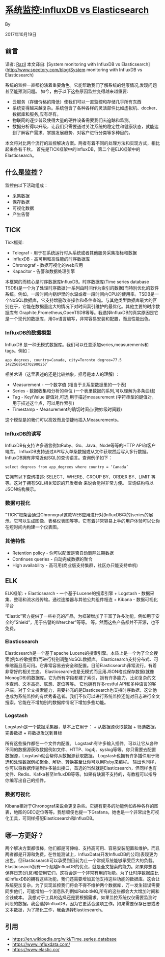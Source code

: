 # [系统监控:InfluxDB vs Elasticsearch](http://razil.cc/post/2017/10/influxdbvselasticsearch/)

By

 2017年10月19日

## 前言

译者: [Razil](http://razil.cc/post/2017/10/influxdbvselasticsearch/razil.cc)
本文译自: [System monitoring with InfluxDB vs Elasticsearch](http://www.spectory.com/blog/System monitoring with InfluxDB vs Elasticsearch)

系统的监控一直都扮演着重要角色。它能帮助我们了解系统的健康情况,发现问题甚至能预测问题。
如今，由于以下这些原因监控变得越来越重要:

- 云服务（存储价格的降低）使我们可以一直监控和存储几乎所有东西
- 系统变得越来越复杂。系统包含了各种各样的灵活部件比如虚拟机、docker、数据库和服务,应有尽有。
- 物联网的逐步普及使得大量的硬件设备需要我们去追踪和监测。
- 数据分析得以升级，让我们只需要通过关注系统的稳定性和健康状态，就能达到了解客户需求、掌握发展趋势、对客户进行分类等多种目的。

本文将对比两个流行的监控解决方案。两者有着不同的处理方法和实现方式，相比起来各有千秋。 首先是TICK框架中的InfluxDB，第二个是ELK框架中的Elasticsearch。

## 什么是监控？

监控由以下活动组成：

- 采集数据
- 保存数据
- 可视化数据
- 产生告警

## TICK

Tick框架:

- Telegraf - 用于在系统运行时从系统或者其他服务采集指标和数据
- InfluxDB - 高可用和高性能的时序数据库
- Chronograf - 数据可视化的web应用
- Kapacitor - 告警和数据处理引擎

本框架的而核心是时序数据库InfluxDB。时序数据库(Time series database TSDB)是一个为了处理时序数据(一系列由时间作为索引的数据)而特别优化的软件系统。例如，一段时间内锅炉里的水温或者一段时间内CPU的使用率。TSDB是一个NoSQL数据库，它支持增删改查操作和条件查询。与其他类型数据库最大的区别在于，它能在数据量庞大的情况下对时间索引维护的最优化。其他主要的时序数据库有 Graphite,Prometheus,OpenTSDB等等。我选择InfluxDB的真实原因是它是一个现代的数据库，用Go语言编写，非常容易安装和配置，而且性能出色。

### InfluxDB的数据模型

InfluxDB 是一种无模式数据库。我们可以任意添加series,measurements和tags。例如：

```
app_degrees, country=Canada, city=Toronto degree=77.5 1422568543702900257
```

相关术语（这里表述的还是比较抽象，括号是本人的理解）:

- Measurement - 一个数字值 (相当于关系型数据里的一个表)
- Series - 数据收集和分析的单位 (一个表里数据的系列,可以理解为多条曲线)
- Tag - Key/Value 键值对,可选,用于描述measurement (字符串型的键值对，用于描述这个点，可以用作索引)
- Timestamp - Measurement的确切时间点(微妙级时间戳)

这个模型是的我们可以高效而且便捷地插入Measurements。

### InfluxDB的读写

InfluxDB有支持许多语言例如Ruby、Go、Java、Node等等的HTTP API和客户端库。 InfluxDB支持通过API写入单条数据或从文件获取然后写入多行数据。 InfluxDB拥有非常近似SQL的查询语言。查询例子如下：

```
select degrees from app_degrees where country = ‘Canada’
```

它拥有以下查询描述: SELECT、WHERE、GROUP BY、ORDER BY、LIMIT 等等。这对于拥有SQL相关知识的开发者会 来说会觉得非常方便。
查询结构将以JSON结构展示。

### 数据可视化

“TICK”框架会通过Chronograf这款WEB应用进行对(InfluxDB中的)series的展示。它可以生成图像、表格仪表图等等。它有着非常容易上手的用户体验可以让你在短时间内构建一个仪表图。

### 其他特性

- Retention policy - 你可以配置是否自动删除过期数据
- Continues queries - 自动完成数据的聚合
- High availability - 高可用(商业版支持集群，社区办只能支持单机)

## ELK

ELK框架: + Elasticsearch - 一个基于Lucene的搜索引擎 + Logstash - 数据采集、整理和流水线传输。通过连接器与其他公共组件相连 + Kibana - 数据可视化平台

“Elastic”官方提供了一些补充的产品，为框架增加了丰富了许多功能，例如用于安全的”Shield”，用于告警的Wtercher”等等。 等。然而这些产品都并不开源，也不免费。

### Elasticsearch

Elasticsearch是一个基于apache Lucene的搜索引擎。本质上是一个为了全文搜索(例如谷歌搜索)而进行特别调整NoSQL数据库。 Elasticsearch支持分布式、可伸缩而且高可用。它非常容易去安全和配置。目前Elasticsearch非常流行，有着非常好的相关生态。 Elasticsearch也是无模式而且用JSON格式保存数据(就像MonogDB)的数据库。它为所有字段都建了索引，拥有许多能力，比如复杂的文本查询、文本高亮、联想、定位等等。 它也拥有许多restful API和多种语言的客户端。对于全文搜索能力，需要补充的是Elasticsearch也支持时序数据，这让他也成为系统监控的有优秀备选者。我们不仅可以进行系统监控还能对日志进行全文搜索。它能在不增加别的数据库情况下增加多些功能。

### Logstash

Logstash是一个数据采集器，基本上它用于：
\+ 从数据源获取数据 + 筛选数据，完善数据 + 将数据发送到目标

所有这些操作都在一个文件内配置。
Logstash有许多输入插件，可以让它从各种不同的数据源获取数据例如文件、HTTP、log4j、syslog等等。你只需要去配置数据源，Logstash就会帮你从数据源获取数据。
Logstash也拥有许多插件用于筛选和处理数据例如聚合、解析、转换甚至让你可以用Ruby来编程。
输出也同样，你可以将数据传输到许多输出接口，首选的当然就是Elasticsearch，但同样也有文件、Redis、Kafka甚至InfluxDB等等。如果有缺漏不支持的，有教程可以指导你编写出自己的插件。

### 数据可视化

Kibana相对于Chronograf来说会更复杂些。它拥有更多的功能例如各种各样的图表，地图的GEO定位等等。我想顺便也提一下Grafana，她也是一个非常出色可视化工具，可同样搭配Elasticsearch和InfluxDB。

## 哪一方更好？

两个解决方案都很棒，他们都是可伸缩、支持高可用、容易安装配置和维护。而且两者都是开源和免费。在性能测试上，InfluxData(开发InfluxDB的公司)表现更为出色。但Elasticsearch可以承受到目前为止一个常规系统能够承受巨大的负载。
Elasticsearch拥有一个超越InfluxDB的优点，就是全文搜索的能力。如果你想要保存日志(消息)和使用它们，这将会是一个非常有用的功能。为了让时序数据库比如InfluxDB的拥有这些功能，我们还需要增加其他支持这些功能的数据库。这会让系统更加复杂。为了实现监控我们将会不得不维护两个数据库，万一发生错误需要同步他们，可能增加一个消息队列例如RabbitMQ,所有的这些都会大大增加时间和金钱成本。
我想对于工具的选择还是要根据需求。如果监控系统仅仅需要监测时间段的数据，我会选择InfluxDB，因为它更适合这项工作。如果需要保存日志或者文本数据，为了简化工作，我会选择Elasticsearch。

## 引用

- https://en.wikipedia.org/wiki/Time_series_database
- https://www.influxdata.com/
- https://www.elastic.co/